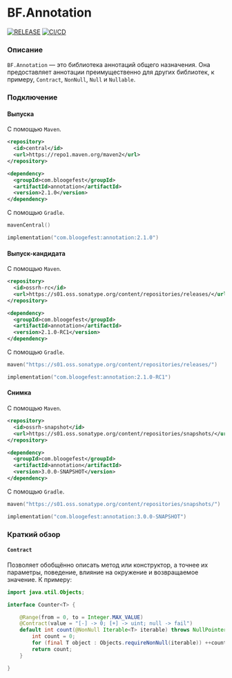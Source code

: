 # BF.Annotation

[![RELEASE](https://img.shields.io/github/v/release/Bloogefest/BF.Annotation?style=for-the-badge)](https://github.com/Bloogefest/BF.Annotation/releases/latest)
[![CI/CD](https://img.shields.io/github/actions/workflow/status/Bloogefest/BF.Annotation/master.yml?label=CI%2FCD&style=for-the-badge)](https://github.com/Bloogefest/BF.Annotation/actions/workflows/master.yml)

### Описание

`BF.Annotation` — это библиотека аннотаций общего назначения. Она предоставляет аннотации преимущественно для других
библиотек, к примеру, `Contract`, `NonNull`, `Null` и `Nullable`.

### Подключение

#### Выпуска

С помощью `Maven`.

```xml
<repository>
  <id>central</id>
  <url>https://repo1.maven.org/maven2</url>
</repository>
```

```xml
<dependency>
  <groupId>com.bloogefest</groupId>
  <artifactId>annotation</artifactId>
  <version>2.1.0</version>
</dependency>
```

С помощью `Gradle`.

```kotlin
mavenCentral()
```

```kotlin
implementation("com.bloogefest:annotation:2.1.0")
```

#### Выпуск-кандидата

С помощью `Maven`.

```xml
<repository>
  <id>ossrh-rc</id>
  <url>https://s01.oss.sonatype.org/content/repositories/releases/</url>
</repository>
```

```xml
<dependency>
  <groupId>com.bloogefest</groupId>
  <artifactId>annotation</artifactId>
  <version>2.1.0-RC1</version>
</dependency>
```

С помощью `Gradle`.

```kotlin
maven("https://s01.oss.sonatype.org/content/repositories/releases/")
```

```kotlin
implementation("com.bloogefest:annotation:2.1.0-RC1")
```

#### Снимка

С помощью `Maven`.

```xml
<repository>
  <id>ossrh-snapshot</id>
  <url>https://s01.oss.sonatype.org/content/repositories/snapshots/</url>
</repository>
```

```xml
<dependency>
  <groupId>com.bloogefest</groupId>
  <artifactId>annotation</artifactId>
  <version>3.0.0-SNAPSHOT</version>
</dependency>
```

C помощью `Gradle`.

```kotlin
maven("https://s01.oss.sonatype.org/content/repositories/snapshots/")
```

```kotlin
implementation("com.bloogefest:annotation:3.0.0-SNAPSHOT")
```

### Краткий обзор

#### `Contract`

Позволяет обобщённо описать метод или конструктор, а точнее их параметры, поведение, влияние на окружение и возвращаемое
значение. К примеру:

```java
import java.util.Objects;

interface Counter<T> {

    @Range(from = 0, to = Integer.MAX_VALUE)
    @Contract(value = "[-] -> 0; [+] -> uint; null -> fail")
    default int count(@NonNull Iterable<T> iterable) throws NullPointerException {
        int count = 0;
        for (final T object : Objects.requireNonNull(iterable)) ++count;
        return count;
    }

}
```